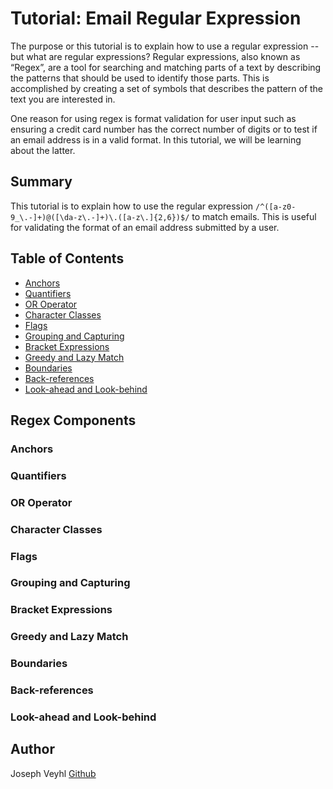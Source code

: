 # Tutorial: Email Regular Expression

The purpose or this tutorial is to explain how to use a regular expression -- but what are regular expressions? Regular expressions, also known as “Regex”, are a tool for searching and matching parts of a text by describing the patterns that should be used to identify those parts. This is accomplished by creating a set of symbols that describes the pattern of the text you are interested in. 

One reason for using regex is format validation for user input such as ensuring a credit card number has the correct number of digits or to test if an email address is in a valid format. In this tutorial, we will be learning about the latter.

## Summary

This tutorial is to explain how to use the regular expression ```/^([a-z0-9_\.-]+)@([\da-z\.-]+)\.([a-z\.]{2,6})$/``` to match emails. This is useful for validating the format of an email address submitted by a user.

## Table of Contents

- [Anchors](#anchors)
- [Quantifiers](#quantifiers)
- [OR Operator](#or-operator)
- [Character Classes](#character-classes)
- [Flags](#flags)
- [Grouping and Capturing](#grouping-and-capturing)
- [Bracket Expressions](#bracket-expressions)
- [Greedy and Lazy Match](#greedy-and-lazy-match)
- [Boundaries](#boundaries)
- [Back-references](#back-references)
- [Look-ahead and Look-behind](#look-ahead-and-look-behind)

## Regex Components

### Anchors


### Quantifiers

### OR Operator

### Character Classes

### Flags

### Grouping and Capturing

### Bracket Expressions

### Greedy and Lazy Match

### Boundaries

### Back-references

### Look-ahead and Look-behind

## Author

Joseph Veyhl [Github](https://github.com/jveyhl/jve_regex_tutorial)
